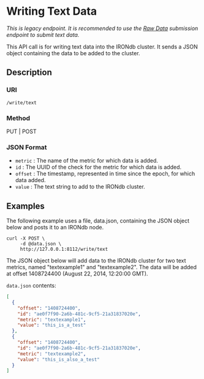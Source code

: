 # Writing Text Data

*This is legacy endpoint.  It is recommended to use the [Raw Data](./write-raw.html) submission endpoint to submit text data.*

This API call is for writing text data into the IRONdb cluster. It sends a JSON object containing the data to be added to the cluster.

## Description

### URI

`/write/text`

### Method

PUT | POST

### JSON Format

 * `metric` : The name of the metric for which data is added.
 * `id` : The UUID of the check for the metric for which data is added.
 * `offset` : The timestamp, represented in time since the epoch, for which data added.
 * `value` : The text string to add to the IRONdb cluster.

## Examples

The following example uses a file, data.json, containing the JSON object below
and posts it to an IRONdb node.

```
curl -X POST \
     -d @data.json \
     http://127.0.0.1:8112/write/text
```

The JSON object below will add data to the IRONdb cluster for two text metrics,
named "textexample1" and "textexample2". The data will be added at offset
1408724400 (August 22, 2014, 12:20:00 GMT).

`data.json` contents:

```json
[
  {
    "offset": "1408724400",
    "id": "ae0f7f90-2a6b-481c-9cf5-21a31837020e",
    "metric": "textexample1",
    "value": "this_is_a_test"
  },
  {
    "offset": "1408724400",
    "id": "ae0f7f90-2a6b-481c-9cf5-21a31837020e",
    "metric": "textexample2",
    "value": "this_is_also_a_test"
  }
]
```
